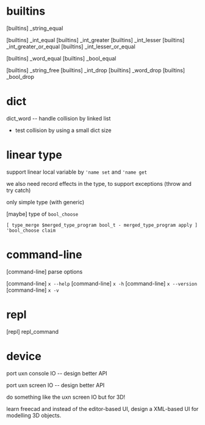 # builtins

[builtins] _string_equal

[builtins] _int_equal
[builtins] _int_greater
[builtins] _int_lesser
[builtins] _int_greater_or_equal
[builtins] _int_lesser_or_equal

[builtins] _word_equal
[builtins] _bool_equal

[builtins] _string_free
[builtins] _int_drop
[builtins] _word_drop
[builtins] _bool_drop

# dict

dict_word -- handle collision by linked list

- test collision by using a small dict size

# linear type

support linear local variable by `'name set` and `'name get`

we also need record effects in the type, to support exceptions (throw and try catch)

only simple type (with generic)

[maybe] type of `bool_choose`

```
[ type_merge $merged_type_program bool_t - merged_type_program apply ] 'bool_choose claim
```

# command-line

[command-line] parse options

[command-line] `x --help`
[command-line] `x -h`
[command-line] `x --version`
[command-line] `x -v`

# repl

[repl] repl_command

# device

port uxn console IO -- design better API

port uxn screen IO -- design better API

do something like the uxn screen IO but for 3D!

learn freecad and instead of the editor-based UI,
design a XML-based UI for modelling 3D objects.

